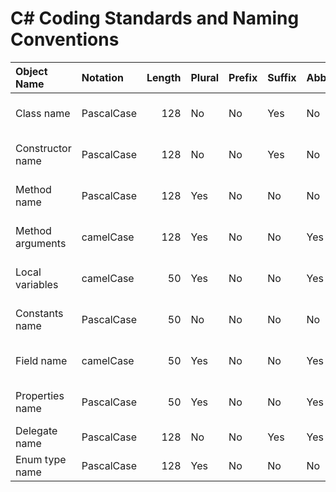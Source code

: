 # C# Coding Standards and Naming Conventions
<table>
<thead>
<tr>
<th align="left">Object Name</th>
<th align="left">Notation</th>
<th align="right">Length</th>
<th align="left">Plural</th>
<th align="left">Prefix</th>
<th align="left">Suffix</th>
<th align="left">Abbreviation</th>
<th align="left">Char Mask</th>
<th align="left">Underscores</th>
</tr>
</thead>
<tbody>
<tr>
<td align="left">Class name</td>
<td align="left">PascalCase</td>
<td align="right">128</td>
<td align="left">No</td>
<td align="left">No</td>
<td align="left">Yes</td>
<td align="left">No</td>
<td align="left">[A-z][0-9]</td>
<td align="left">No</td>
</tr>
<tr>
<td align="left">Constructor name</td>
<td align="left">PascalCase</td>
<td align="right">128</td>
<td align="left">No</td>
<td align="left">No</td>
<td align="left">Yes</td>
<td align="left">No</td>
<td align="left">[A-z][0-9]</td>
<td align="left">No</td>
</tr>
<tr>
<td align="left">Method name</td>
<td align="left">PascalCase</td>
<td align="right">128</td>
<td align="left">Yes</td>
<td align="left">No</td>
<td align="left">No</td>
<td align="left">No</td>
<td align="left">[A-z][0-9]</td>
<td align="left">No</td>
</tr>
<tr>
<td align="left">Method arguments</td>
<td align="left">camelCase</td>
<td align="right">128</td>
<td align="left">Yes</td>
<td align="left">No</td>
<td align="left">No</td>
<td align="left">Yes</td>
<td align="left">[A-z][0-9]</td>
<td align="left">No</td>
</tr>
<tr>
<td align="left">Local variables</td>
<td align="left">camelCase</td>
<td align="right">50</td>
<td align="left">Yes</td>
<td align="left">No</td>
<td align="left">No</td>
<td align="left">Yes</td>
<td align="left">[A-z][0-9]</td>
<td align="left">No</td>
</tr>
<tr>
<td align="left">Constants name</td>
<td align="left">PascalCase</td>
<td align="right">50</td>
<td align="left">No</td>
<td align="left">No</td>
<td align="left">No</td>
<td align="left">No</td>
<td align="left">[A-z][0-9]</td>
<td align="left">No</td>
</tr>
<tr>
<td align="left">Field name</td>
<td align="left">camelCase</td>
<td align="right">50</td>
<td align="left">Yes</td>
<td align="left">No</td>
<td align="left">No</td>
<td align="left">Yes</td>
<td align="left">[A-z][0-9]</td>
<td align="left">Yes</td>
</tr>
<tr>
<td align="left">Properties name</td>
<td align="left">PascalCase</td>
<td align="right">50</td>
<td align="left">Yes</td>
<td align="left">No</td>
<td align="left">No</td>
<td align="left">Yes</td>
<td align="left">[A-z][0-9]</td>
<td align="left">No</td>
</tr>
<tr>
<td align="left">Delegate name</td>
<td align="left">PascalCase</td>
<td align="right">128</td>
<td align="left">No</td>
<td align="left">No</td>
<td align="left">Yes</td>
<td align="left">Yes</td>
<td align="left">[A-z]</td>
<td align="left">No</td>
</tr>
<tr>
<td align="left">Enum type name</td>
<td align="left">PascalCase</td>
<td align="right">128</td>
<td align="left">Yes</td>
<td align="left">No</td>
<td align="left">No</td>
<td align="left">No</td>
<td align="left">[A-z]</td>
<td align="left">No</td>
</tr>
</tbody>
</table>
